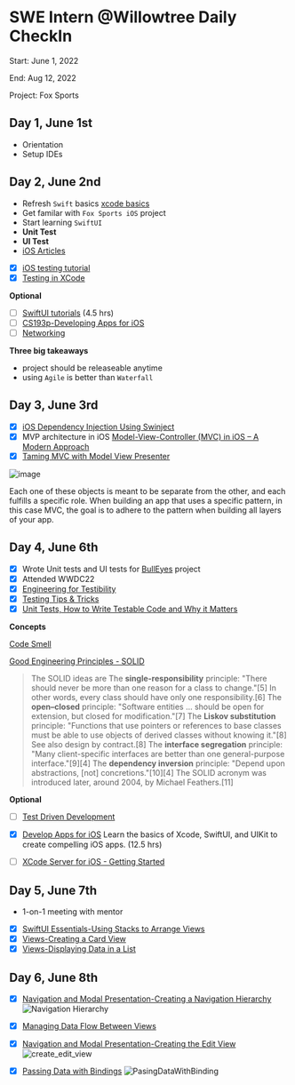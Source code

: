 # SWE Intern @Willowtree Daily CheckIn

Start: June 1, 2022

End: Aug 12, 2022

Project: Fox Sports

## Day 1, June 1st

- Orientation
- Setup IDEs

## Day 2, June 2nd

- Refresh `Swift` basics [xcode basics](https://drive.google.com/file/d/1Q_-q3yM4H5sYUQyyq6EJOLY9x2e4dw_A/view)
- Get familar with `Fox Sports iOS` project
- Start learning `SwiftUI`
- **Unit Test**
- **UI Test**
- [iOS Articles](https://www.raywenderlich.com/ios/articles)
- [x] [iOS testing tutorial](https://www.raywenderlich.com/21020457-ios-unit-testing-and-ui-testing-tutorial#toc-anchor-001)
- [x] [Testing in XCode](https://developer.apple.com/videos/play/wwdc2019/413/)

**Optional**
- [ ] [SwiftUI tutorials](https://developer.apple.com/tutorials/swiftui) (4.5 hrs)
- [ ] [CS193p-Developing Apps for iOS](https://cs193p.sites.stanford.edu/)
- [ ] [Networking](https://drive.google.com/file/d/10BwFbyINIelfynt6GmFBZTwUiaM4YTxK/view)

**Three big takeaways**
- project should be releaseable anytime
- using `Agile` is better than `Waterfall`

## Day 3, June 3rd
- [x] [iOS Dependency Injection Using Swinject](https://ali-akhtar.medium.com/ios-dependency-injection-using-swinject-9c4ceff99e41)
- [x] MVP architecture in iOS [Model-View-Controller (MVC) in iOS – A Modern Approach](https://www.raywenderlich.com/1000705-model-view-controller-mvc-in-ios-a-modern-approach)
- [x] [Taming MVC with Model View Presenter](https://www.youtube.com/watch?v=iIcGunopmfQ)

![image](https://user-images.githubusercontent.com/75382121/172191932-cdf100ea-024f-4372-85e2-3b697f8fa7eb.png)

Each one of these objects is meant to be separate from the other, and each fulfills a specific role. When building an app that uses a specific pattern, in this case MVC, the goal is to adhere to the pattern when building all layers of your app.

## Day 4, June 6th
- [x] Wrote Unit tests and UI tests for [BullEyes](https://github.com/snowyaya/BullsEye) project
- [x] Attended WWDC22
- [x] [Engineering for Testibility](https://developer.apple.com/videos/play/wwdc2017/414/)
- [x] [Testing Tips & Tricks](https://developer.apple.com/videos/play/wwdc2018/417/)
- [x] [Unit Tests, How to Write Testable Code and Why it Matters](https://www.toptal.com/qa/how-to-write-testable-code-and-why-it-matters)

**Concepts**

[Code Smell](https://en.wikipedia.org/wiki/Code_smell)

[Good Engineering Principles - SOLID](https://en.wikipedia.org/wiki/SOLID)
>The SOLID ideas are
>The **single-responsibility** principle: "There should never be more than one reason for a class to change."[5] In other words, every class should have only one responsibility.[6]
>The **open–closed** principle: "Software entities ... should be open for extension, but closed for modification."[7]
>The **Liskov substitution** principle: "Functions that use pointers or references to base classes must be able to use objects of derived classes without knowing it."[8] See also design by contract.[8]
>The **interface segregation** principle: "Many client-specific interfaces are better than one general-purpose interface."[9][4]
>The **dependency inversion** principle: "Depend upon abstractions, [not] concretions."[10][4]
>The SOLID acronym was introduced later, around 2004, by Michael Feathers.[11]

**Optional**
- [ ] [Test Driven Development](https://qualitycoding.org/tdd-sample-archives/)
- [x] [Develop Apps for iOS](https://developer.apple.com/tutorials/app-dev-training) Learn the basics of Xcode, SwiftUI, and UIKit to create compelling iOS apps. (12.5 hrs)
- [ ] [XCode Server for iOS - Getting Started](https://www.raywenderlich.com/12258400-xcode-server-for-ios-getting-started)


## Day 5, June 7th

* 1-on-1 meeting with mentor
- [x] [SwiftUI Essentials-Using Stacks to Arrange Views](https://developer.apple.com/tutorials/app-dev-training/using-stacks-to-arrange-views)
- [x] [Views-Creating a Card View](https://developer.apple.com/tutorials/app-dev-training/creating-a-card-view)
- [x] [Views-Displaying Data in a List](https://developer.apple.com/tutorials/app-dev-training/displaying-data-in-a-list)

## Day 6, June 8th

- [x] [Navigation and Modal Presentation-Creating a Navigation Hierarchy](https://developer.apple.com/tutorials/app-dev-training/creating-a-navigation-hierarchy)
![Navigation Hierarchy](https://user-images.githubusercontent.com/75382121/172638229-f5c06511-06bb-410b-8510-138e7c816033.gif)

- [x] [Managing Data Flow Between Views](https://developer.apple.com/tutorials/app-dev-training/managing-data-flow-between-views)
- [x] [Navigation and Modal Presentation-Creating the Edit View](https://developer.apple.com/tutorials/app-dev-training/creating-the-edit-view)
![create_edit_view](https://user-images.githubusercontent.com/75382121/172657069-4e98f948-31c8-4099-aa6d-3f1ab91b75e9.gif)

- [x] [Passing Data with Bindings](https://developer.apple.com/tutorials/app-dev-training/passing-data-with-bindings)
![PasingDataWithBinding](https://user-images.githubusercontent.com/75382121/172684401-ac819f2f-ce15-4671-b16e-f042a5452b76.gif)

